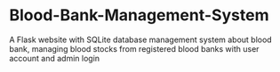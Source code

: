 # Blood-Bank-Management-System
A Flask website with SQLite database management system about blood bank, managing blood stocks from registered blood banks with user account and admin login
